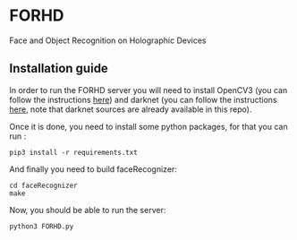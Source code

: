 # FORHD
Face and Object Recognition on Holographic Devices

## Installation guide
In order to run the FORHD server you will need to install OpenCV3 (you can follow the instructions [here](http://www.pyimagesearch.com/2016/10/24/ubuntu-16-04-how-to-install-opencv/)) and darknet (you can follow the instructions [here](https://pjreddie.com/darknet/yolo/), note that darknet sources are already available in this repo).

Once it is done, you need to install some python packages, for that you can run :
```
pip3 install -r requirements.txt
```

And finally you need to build faceRecognizer:
```
cd faceRecognizer
make
```

Now, you should be able to run the server:
```
python3 FORHD.py
```
